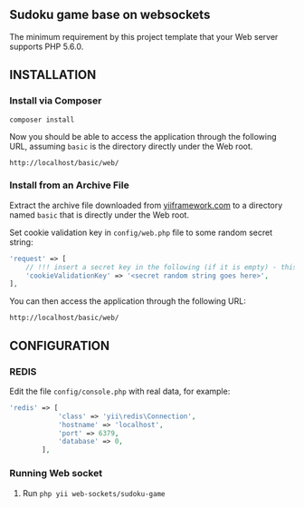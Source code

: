 
Sudoku game base on websockets
------------

The minimum requirement by this project template that your Web server supports PHP 5.6.0.


INSTALLATION
------------

### Install via Composer

~~~
composer install
~~~

Now you should be able to access the application through the following URL, assuming `basic` is the directory
directly under the Web root.

~~~
http://localhost/basic/web/
~~~

### Install from an Archive File

Extract the archive file downloaded from [yiiframework.com](http://www.yiiframework.com/download/) to
a directory named `basic` that is directly under the Web root.

Set cookie validation key in `config/web.php` file to some random secret string:

```php
'request' => [
    // !!! insert a secret key in the following (if it is empty) - this is required by cookie validation
    'cookieValidationKey' => '<secret random string goes here>',
],
```

You can then access the application through the following URL:

~~~
http://localhost/basic/web/
~~~




CONFIGURATION
-------------

### REDIS

Edit the file `config/console.php` with real data, for example:

```php
'redis' => [
            'class' => 'yii\redis\Connection',
            'hostname' => 'localhost',
            'port' => 6379,
            'database' => 0,
        ],
```



### Running Web socket

 
1. Run `php yii web-sockets/sudoku-game`

